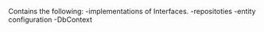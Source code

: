 Contains the following:
    -implementations of Interfaces.
    -repositoties
    -entity configuration
    -DbContext
